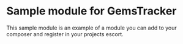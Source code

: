 # Sample module for GemsTracker

This sample module is an example of a module you can add to your composer and register in your projects escort.

